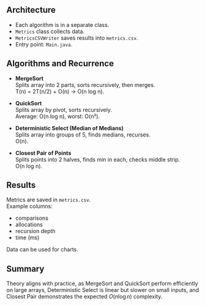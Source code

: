 ## Architecture
- Each algorithm is in a separate class.
- `Metrics` class collects data.
- `MetricsCSVWriter` saves results into `metrics.csv`.
- Entry point: `Main.java`.

## Algorithms and Recurrence
- **MergeSort**  
  Splits array into 2 parts, sorts recursively, then merges.  
  T(n) = 2T(n/2) + O(n) → O(n log n).

- **QuickSort**  
  Splits array by pivot, sorts recursively.  
  Average: O(n log n), worst: O(n²).

- **Deterministic Select (Median of Medians)**  
  Splits array into groups of 5, finds medians, recurses.  
  O(n).

- **Closest Pair of Points**  
  Splits points into 2 halves, finds min in each, checks middle strip.  
  O(n log n).

## Results
Metrics are saved in `metrics.csv`.  
Example columns:
- comparisons
- allocations
- recursion depth
- time (ms)

Data can be used for charts.

## Summary
Theory aligns with practice, as MergeSort and QuickSort perform efficiently on large arrays, Deterministic Select is linear but slower on small inputs, and Closest Pair demonstrates the expected $O(n \log n)$ complexity.
